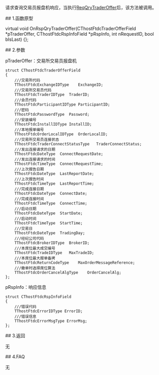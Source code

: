<p>请求查询交易员报盘机响应，当执行<a href="../../CTHOSTFTDCTRADERSPI/REQQRYTRADEROFFER/">ReqQryTraderOffer</a>后，该方法被调用。</p>
<span class="anchor" id="e76d967d-19b7-4348-8bb8-dd3dc68d2855"></span>
## 1.函数原型
<p>virtual void OnRspQryTraderOffer(CThostFtdcTraderOfferField *pTraderOffer, CThostFtdcRspInfoField *pRspInfo, int nRequestID, bool bIsLast) {};</p>
<span class="anchor" id="2b182b4a-7f76-48ae-806f-0bdb233805f8"></span>
## 2.参数
<p>pTraderOffer：交易所交易员报盘机</p>
<pre><code>struct CThostFtdcTraderOfferField
{
    ///交易所代码
    TThostFtdcExchangeIDType    ExchangeID;
    ///交易所交易员代码
    TThostFtdcTraderIDType  TraderID;
    ///会员代码
    TThostFtdcParticipantIDType ParticipantID;
    ///密码
    TThostFtdcPasswordType  Password;
    ///安装编号
    TThostFtdcInstallIDType InstallID;
    ///本地报单编号
    TThostFtdcOrderLocalIDType  OrderLocalID;
    ///交易所交易员连接状态
    TThostFtdcTraderConnectStatusType   TraderConnectStatus;
    ///发出连接请求的日期
    TThostFtdcDateType  ConnectRequestDate;
    ///发出连接请求的时间
    TThostFtdcTimeType  ConnectRequestTime;
    ///上次报告日期
    TThostFtdcDateType  LastReportDate;
    ///上次报告时间
    TThostFtdcTimeType  LastReportTime;
    ///完成连接日期
    TThostFtdcDateType  ConnectDate;
    ///完成连接时间
    TThostFtdcTimeType  ConnectTime;
    ///启动日期
    TThostFtdcDateType  StartDate;
    ///启动时间
    TThostFtdcTimeType  StartTime;
    ///交易日
    TThostFtdcDateType  TradingDay;
    ///经纪公司代码
    TThostFtdcBrokerIDType  BrokerID;
    ///本席位最大成交编号
    TThostFtdcTradeIDType   MaxTradeID;
    ///本席位最大报单备拷
    TThostFtdcReturnCodeType    MaxOrderMessageReference;
    ///撤单时选择席位算法
    TThostFtdcOrderCancelAlgType    OrderCancelAlg;
};
</code></pre>
<p>pRspInfo：响应信息</p>
<pre><code>struct CThostFtdcRspInfoField
{
    ///错误代码
    TThostFtdcErrorIDType ErrorID;
    ///错误信息
    TThostFtdcErrorMsgType ErrorMsg;
};
</code></pre>
<span class="anchor" id="4aeba81d-331c-416c-be4f-45aa08d7308b"></span>
## 3.返回
<p>无</p>
<span class="anchor" id="11b9f36f-8769-481f-ab05-3467d72aa63d"></span>
## 4.FAQ
<p>无</p>
